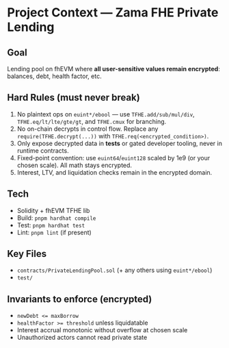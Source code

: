 # Project Context — Zama FHE Private Lending

## Goal
Lending pool on fhEVM where **all user-sensitive values remain encrypted**: balances, debt, health factor, etc.

## Hard Rules (must never break)
1) No plaintext ops on `euint*/ebool` — use `TFHE.add/sub/mul/div`, `TFHE.eq/lt/lte/gte/gt`, and `TFHE.cmux` for branching.
2) No on-chain decrypts in control flow. Replace any `require(TFHE.decrypt(...))` with `TFHE.req(<encrypted_condition>)`.
3) Only expose decrypted data in **tests** or gated developer tooling, never in runtime contracts.
4) Fixed-point convention: use `euint64`/`euint128` scaled by 1e9 (or your chosen scale). All math stays encrypted.
5) Interest, LTV, and liquidation checks remain in the encrypted domain.

## Tech
- Solidity + fhEVM TFHE lib
- Build: `pnpm hardhat compile`
- Test: `pnpm hardhat test`
- Lint: `pnpm lint` (if present)

## Key Files
- `contracts/PrivateLendingPool.sol` (+ any others using `euint*/ebool`)
- `test/`

## Invariants to enforce (encrypted)
- `newDebt <= maxBorrow`
- `healthFactor >= threshold` unless liquidatable
- Interest accrual monotonic without overflow at chosen scale
- Unauthorized actors cannot read private state
